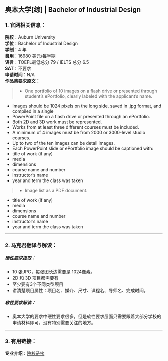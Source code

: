 ## 奥本大学[综] | Bachelor of Industrial Design


### 1. 官网相关信息：

**院校**：Auburn University   
**学位**：Bachelor of Industrial Design  
**学制**：4 年  
**费用**：16980 美元/每学期  
**语言**：TOEFL最低总分 79 / IELTS 总分 6.5  
**SAT**：不要求    
**申请时间**：N/A   
**作品集要求原文：**   

> - One portfolio of 10 images on a flash drive or presented through student’s ePortfolio, clearly labeled with the applicant’s name.  
  - Images should be 1024 pixels on the long side, saved in .jpg format, and compiled in a single
  - PowerPoint file on a flash drive or presented through an ePortfolio.
  - Both 2D and 3D work must be represented.
  - Works from at least three different courses must be included.
  - A minimum of 4 images must be from 2000 or 3000-level studio courses.
  - Up to two of the ten images can be detail images.
  - Each PowerPoint slide or ePortfolio image should be captioned with:
  - title of work (if any)
  - media
  - dimensions
  - course name and number
  - instructor’s name
  - year and term the class was taken

> - Image list as a PDF document.
  - title of work (if any)
  - media
  - dimensions
  - course name and number
  - instructor’s name
  - year and term the class was taken

---


### 2. 马克君翻译与解读：

##### 硬性要求提取：
- 10 张JPG，每张图长边需要是 1024像素。  
- 2D 和 3D 项目都需要有    
- 至少要有3个不同类型项目  
- 讲清楚项目属性：项目名、媒介、尺寸、课程名、导师名、完成时间。


##### 软性要求解读：
- 奥本大学的要求中硬性要求很多，但是软性要求层面只需要跟着大部分学校的申请材料即可，没有特别需要关注的地方。

---


### 3. 有用链接：

**专业介绍**：[院校链接](http://cadc.auburn.edu/design/design-degrees-programs/indd)  
